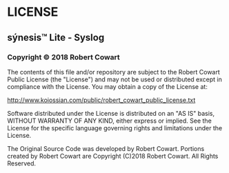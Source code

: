 # LICENSE

## sýnesis&trade; Lite - Syslog
### Copyright &copy; 2018 Robert Cowart

The contents of this file and/or repository are subject to the Robert Cowart Public License (the "License") and may not be used or distributed except in compliance with the License. You may obtain a copy of the License at:

http://www.koiossian.com/public/robert_cowart_public_license.txt

Software distributed under the License is distributed on an "AS IS" basis, WITHOUT WARRANTY OF ANY KIND, either express or implied. See the License for the specific language governing rights and limitations under the License.

The Original Source Code was developed by Robert Cowart. Portions created by Robert Cowart are Copyright (C)2018 Robert Cowart. All Rights Reserved.
